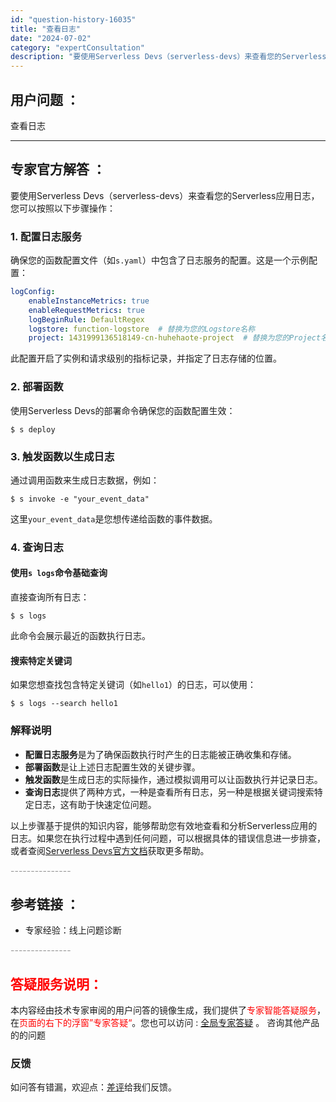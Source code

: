 ```yaml
---
id: "question-history-16035"
title: "查看日志"
date: "2024-07-02"
category: "expertConsultation"
description: "要使用Serverless Devs（serverless-devs）来查看您的Serverless应用日志，您可以按照以下步骤操作：### 1. 配置日志服务确保您的函数配置文件（如`s.yaml`）中包含了日志服务的配置。这是一个示例配置：```yamllogConfig:    enableI"
---
```


## 用户问题 ： 
 查看日志  

---------------
## 专家官方解答 ：

要使用Serverless Devs（serverless-devs）来查看您的Serverless应用日志，您可以按照以下步骤操作：

### 1. 配置日志服务
确保您的函数配置文件（如`s.yaml`）中包含了日志服务的配置。这是一个示例配置：
```yaml
logConfig:
    enableInstanceMetrics: true
    enableRequestMetrics: true
    logBeginRule: DefaultRegex
    logstore: function-logstore  # 替换为您的Logstore名称
    project: 1431999136518149-cn-huhehaote-project  # 替换为您的Project名称
```
此配置开启了实例和请求级别的指标记录，并指定了日志存储的位置。

### 2. 部署函数
使用Serverless Devs的部署命令确保您的函数配置生效：
```
$ s deploy
```

### 3. 触发函数以生成日志
通过调用函数来生成日志数据，例如：
```
$ s invoke -e "your_event_data"
```
这里`your_event_data`是您想传递给函数的事件数据。

### 4. 查询日志
#### 使用`s logs`命令基础查询
直接查询所有日志：
```
$ s logs
```
此命令会展示最近的函数执行日志。

#### 搜索特定关键词
如果您想查找包含特定关键词（如`hello1`）的日志，可以使用：
```
$ s logs --search hello1
```

### 解释说明
- **配置日志服务**是为了确保函数执行时产生的日志能被正确收集和存储。
- **部署函数**是让上述日志配置生效的关键步骤。
- **触发函数**是生成日志的实际操作，通过模拟调用可以让函数执行并记录日志。
- **查询日志**提供了两种方式，一种是查看所有日志，另一种是根据关键词搜索特定日志，这有助于快速定位问题。

以上步骤基于提供的知识内容，能够帮助您有效地查看和分析Serverless应用的日志。如果您在执行过程中遇到任何问题，可以根据具体的错误信息进一步排查，或者查阅[Serverless Devs官方文档](https://docs.serverless-devs.com/)获取更多帮助。


<font color="#949494">---------------</font> 


## 参考链接 ：

* 专家经验：线上问题诊断 


 <font color="#949494">---------------</font> 
 


## <font color="#FF0000">答疑服务说明：</font> 

本内容经由技术专家审阅的用户问答的镜像生成，我们提供了<font color="#FF0000">专家智能答疑服务</font>，在<font color="#FF0000">页面的右下的浮窗”专家答疑“</font>。您也可以访问 : [全局专家答疑](https://answer.opensource.alibaba.com/docs/intro) 。 咨询其他产品的的问题

### 反馈
如问答有错漏，欢迎点：[差评](https://ai.nacos.io/user/feedbackByEnhancerGradePOJOID?enhancerGradePOJOId=16036)给我们反馈。
